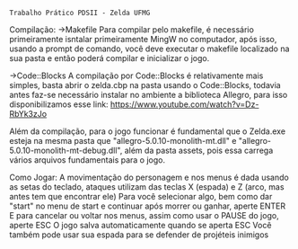 	Trabalho Prático PDSII - Zelda UFMG
Compilação:
->Makefile
	Para compilar pelo makefile, é necessário primeiramente isntalar primeiramente MingW no computador, após isso, usando a prompt de comando, você deve executar o makefile localizado na sua pasta e então poderá compilar e inicializar o jogo.

->Code::Blocks 
	A compilação por Code::Blocks é relativamente mais simples, basta abrir o zelda.cbp na pasta usando o Code::Blocks, todavia antes faz-se necessário instalar no ambiente a biblioteca Allegro, para isso disponibilizamos esse link: https://www.youtube.com/watch?v=Dz-RbYk3zJo
	
Além da compilação, para o jogo funcionar é fundamental que o Zelda.exe esteja na mesma pasta que "allegro-5.0.10-monolith-mt.dll" e "allegro-5.0.10-monolith-mt-debug.dll", além da pasta assets, pois essa carrega vários arquivos fundamentais para o jogo.

Como Jogar:
	A movimentação do personagem e nos menus é dada usando as setas do teclado, ataques utilizam das teclas X (espada) e Z (arco, mas antes tem que encontrar ele)
	Para você selecionar algo, bem como dar "start" no menu de start e continuar após morrer ou ganhar, aperte ENTER
	E para cancelar ou voltar nos menus, assim como usar o PAUSE do jogo, aperte ESC
	O jogo salva automaticamente quando se aperta ESC
	Você também pode usar sua espada para se defender de projéteis inimigos
	
